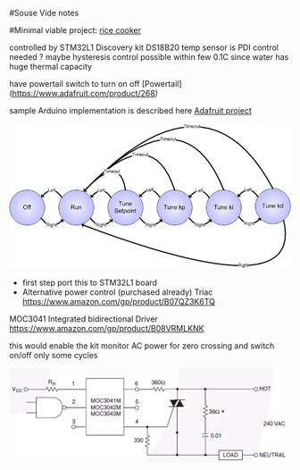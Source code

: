 #Souse Vide notes

#Minimal viable project:
[rice cooker](https://www.amazon.com/gp/product/B00197TJ3C/)

controlled by STM32L1 Discovery kit
DS18B20 temp sensor
is PDI control needed ?
maybe hysteresis control possible within few 0.1C since water has huge thermal capacity

have powertail switch to turn on off
[Powertail]
(https://www.adafruit.com/product/268)


sample Arduino implementation is described here
[Adafruit project](https://learn.adafruit.com/sous-vide-powered-by-arduino-the-sous-viduino)

 ![image](./adafruit_products_State_Diagram.png)

- first step port this to STM32L1 board
- Alternative power control  (purchased already)
Triac
https://www.amazon.com/gp/product/B07QZ3K6TQ

MOC3041 Integrated bidirectional Driver
https://www.amazon.com/gp/product/B08VRMLKNK

this would enable the kit monitor AC power for zero crossing and switch on/off only some cycles

![image](./triac.png)

